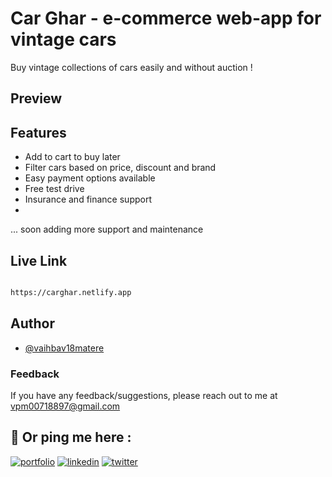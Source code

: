 # Car Ghar - e-commerce web-app for vintage cars

Buy vintage collections of cars easily and without auction !

## Preview

## Features

- Add to cart to buy later
- Filter cars based on price, discount and brand
- Easy payment options available
- Free test drive
- Insurance and finance support
-
 ... soon adding more support and maintenance 

## Live Link

```bash 

https://carghar.netlify.app


```

## Author

- [@vaihbav18matere](https://github.com/vaibhav18matere)


### Feedback

If you have any feedback/suggestions, please reach out to me at vpm00718897@gmail.com

## 🔗 Or ping me here :
[![portfolio](https://img.shields.io/badge/my_portfolio-000?style=for-the-badge&logo=ko-fi&logoColor=white)](https://vaibhavmatere.netlify.app/)
[![linkedin](https://img.shields.io/badge/linkedin-0A66C2?style=for-the-badge&logo=linkedin&logoColor=white)](https://www.linkedin.com/in/vaibhavmatere/)
[![twitter](https://img.shields.io/badge/twitter-1DA1F2?style=for-the-badge&logo=twitter&logoColor=white)](https://twitter.com/vaibhav_matere)
